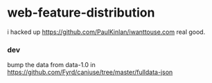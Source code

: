 web-feature-distribution
============

i hacked up https://github.com/PaulKinlan/iwanttouse.com real good.

### dev

bump the data from data-1.0 in https://github.com/Fyrd/caniuse/tree/master/fulldata-json
